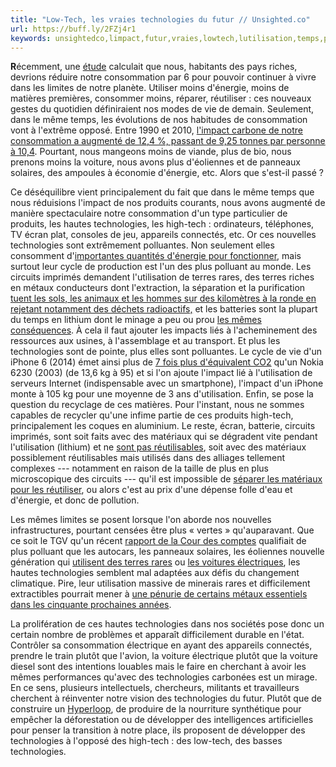 ```yaml
---
title: "Low-Tech, les vraies technologies du futur // Unsighted.co"
url: https://buff.ly/2FZj4r1
keywords: unsightedco,limpact,futur,vraies,lowtech,lutilisation,temps,produits,technologies,terres,consommation,voiture,dénergie,matériaux
---
```

**R**écemment, une [étude](https://theconversation.com/is-it-possible-for-everyone-to-live-a-good-life-within-our-planets-limits-91421) calculait que nous, habitants des pays riches, devrions réduire notre consommation par 6 pour pouvoir continuer à vivre dans les limites de notre planète. Utiliser moins d'énergie, moins de matières premières, consommer moins, réparer, réutiliser : ces nouveaux gestes du quotidien définiraient nos modes de vie de demain. Seulement, dans le même temps, les évolutions de nos habitudes de consommation vont à l'extrême opposé. Entre 1990 et 2010, [l'impact carbone de notre consommation a augmenté de 12,4 %, passant de 9,25 tonnes par personne à 10,4](http://www.carbone4.com/wp-content/uploads/2016/10/TerraEco_revolution_carbone.jpg). Pourtant, nous mangeons moins de viande, plus de bio, nous prenons moins la voiture, nous avons plus d'éoliennes et de panneaux solaires, des ampoules à économie d'énergie, etc. Alors que s'est-il passé ?

Ce déséquilibre vient principalement du fait que dans le même temps que nous réduisions l'impact de nos produits courants, nous avons augmenté de manière spectaculaire notre consommation d'un type particulier de produits, les hautes technologies, les high-tech : ordinateurs, téléphones, TV écran plat, consoles de jeu, appareils connectés, etc. Or ces nouvelles technologies sont extrêmement polluantes. Non seulement elles consomment d'[importantes quantités d'énergie pour fonctionner](https://e-rse.net/empreinte-carbone-internet-green-it-infographie-12352/#gs.nZdtx4Q), mais surtout leur cycle de production est l'un des plus polluant au monde. Les circuits imprimés demandent l'utilisation de terres rares, des terres riches en métaux conducteurs dont l'extraction, la séparation et la purification [tuent les sols, les animaux et les hommes sur des kilomètres à la ronde en rejetant notamment des déchets radioactifs,](http://www.lemonde.fr/asie-pacifique/article/2012/07/19/en-chine-les-terres-rares-tuent-des-villages_1735857_3216.html) et les batteries sont la plupart du temps en lithium dont le minage a peu ou prou [les mêmes conséquences](https://reporterre.net/Corruption-pollution-consommation-les-ravages-du-lithium-en-Argentine). À cela il faut ajouter les impacts liés à l'acheminement des ressources aux usines, à l'assemblage et au transport. Et plus les technologies sont de pointe, plus elles sont polluantes. Le cycle de vie d'un iPhone 6 (2014) émet ainsi plus de [7 fois plus d'équivalent CO2](https://link.springer.com/content/pdf/10.1007/s11367-015-0909-4.pdf) qu'un Nokia 6230 (2003) (de 13,6 kg à 95) et si l'on ajoute l'impact lié à l'utilisation de serveurs Internet (indispensable avec un smartphone), l'impact d'un iPhone monte à 105 kg pour une moyenne de 3 ans d'utilisation. Enfin, se pose la question du recyclage de ces matières. Pour l'instant, nous ne sommes capables de recycler qu'une infime partie de ces produits high-tech, principalement les coques en aluminium. Le reste, écran, batterie, circuits imprimés, sont soit faits avec des matériaux qui se dégradent vite pendant l'utilisation (lithium) et ne [sont pas réutilisables](http://unsighted.co/enjeux/tantale-metal-precieux-nos-portables/), soit avec des matériaux possiblement réutilisables mais utilisés dans des alliages tellement complexes --- notamment en raison de la taille de plus en plus microscopique des circuits --- qu'il est impossible de [séparer les matériaux pour les réutiliser](https://ecoinfo.cnrs.fr/2014/09/03/3-le-recyclage-des-metaux/), ou alors c'est au prix d'une dépense folle d'eau et d'énergie, et donc de pollution.

Les mêmes limites se posent lorsque l'on aborde nos nouvelles infrastructures, pourtant censées être plus « vertes » qu'auparavant. Que ce soit le TGV qu'un récent [rapport de la Cour des comptes](https://www.actu-environnement.com/ae/news/impacts-environnement-lgv-bus-trains-proximite-23073.php4) qualifiait de plus polluant que les autocars, les panneaux solaires, les éoliennes nouvelle génération qui [utilisent des terres rares](https://www.industrie-techno.com/quand-les-eoliennes-seront-des-mines-de-terres-rares.12448) ou [les voitures électriques](http://unsighted.co/enjeux/les-voitures-electriques-et-leurs-paradoxes-le-serpent-qui-se-mord-la-queue/), les hautes technologies semblent mal adaptées aux défis du changement climatique. Pire, leur utilisation massive de minerais rares et difficilement extractibles pourrait mener à [une pénurie de certains métaux essentiels dans les cinquante prochaines années](http://documents.worldbank.org/curated/en/207371500386458722/pdf/117581-WP-P159838-PUBLIC-ClimateSmartMiningJuly.pdf).

La prolifération de ces hautes technologies dans nos sociétés pose donc un certain nombre de problèmes et apparaît difficilement durable en l'état. Contrôler sa consommation électrique en ayant des appareils connectés, prendre le train plutôt que l'avion, la voiture électrique plutôt que la voiture diesel sont des intentions louables mais le faire en cherchant à avoir les mêmes performances qu'avec des technologies carbonées est un mirage. En ce sens, plusieurs intellectuels, chercheurs, militants et travailleurs cherchent à réinventer notre vision des technologies du futur. Plutôt que de construire un [Hyperloop](https://www.latribune.fr/entreprises-finance/services/transport-logistique/hyperloop-nouveau-record-de-vitesse-pour-le-train-du-futur-748356.html), de produire de la nourriture synthétique pour empêcher la déforestation ou de développer des intelligences artificielles pour penser la transition à notre place, ils proposent de développer des technologies à l'opposé des high-tech : des low-tech, des basses technologies.

